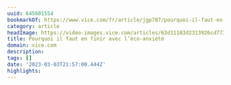 ```yaml
---
uuid: 645601554
bookmarkOf: https://www.vice.com/fr/article/jgp787/pourquoi-il-faut-en-finir-avec-leco-anxiete
category: article
headImage: https://video-images.vice.com/articles/63d11183d2313926cd773043/lede/1674651845548-marcus-kauffman-iretlqzeu4-unsplash.jpeg?image-resize-opts=Y3JvcD0xeHc6MC43MjcyeGg7MHh3LDAuMTI2OHhoJnJlc2l6ZT0xMjAwOiomcmVzaXplPTEyMDA6Kg
title: Pourquoi il faut en finir avec l’éco-anxiété
domain: vice.com
description:
tags: []
date: '2023-03-03T21:57:00.444Z'
highlights:
---
```



